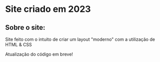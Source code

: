 # Site criado em 2023

<h2>Sobre o site:</h2>
<p>Site feito com o intuito de criar um layout "moderno" com a utilização de HTML & CSS</p>

<p>Atualização do código em breve!</p>
